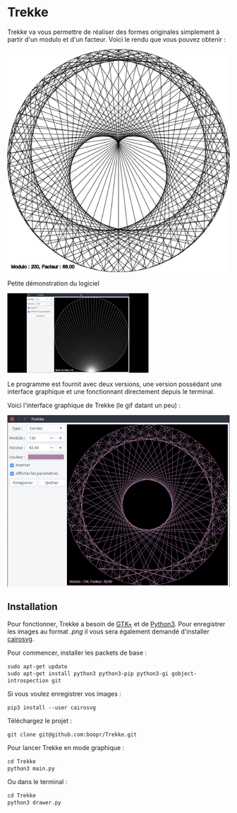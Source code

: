 # Trekke

Trekke va vous permettre de réaliser des formes originales simplement à partir d'un modulo et d'un facteur. Voici le 
rendu que vous pouvez obtenir :

![Un cœur obtenu avec Trekke](images/coeur.png)

Petite démonstration du logiciel

![Démonstration de Trekke](images/trekke_demo.gif)

Le programme est fournit avec deux versions, une version possédant une interface graphique et une fonctionnant
directement depuis le terminal.

Voici l'interface graphique de Trekke (le gif datant un peu) :

![Interface de la dernière version de Trekke](images/interface.png)

## Installation

Pour fonctionner, Trekke a besoin de [GTK+](http://www.gtk.org/) et de [Python3](https://www.python.org/). 
Pour enregistrer les images au format *.png* il vous sera également demandé d'installer [cairosvg](http://cairosvg.org/).

Pour commencer, installer les packets de base :  

```
sudo apt-get update
sudo apt-get install python3 python3-pip python3-gi gobject-introspection git
```

Si vous voulez enregistrer vos images : 

```
pip3 install --user cairosvg
```

Téléchargez le projet :

```
git clone git@github.com:boopr/Trekke.git
```

Pour lancer Trekke en mode graphique : 

```
cd Trekke
python3 main.py
```

Ou dans le terminal :

```
cd Trekke
python3 drawer.py
```
